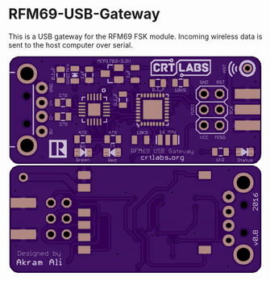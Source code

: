 # RFM69-USB-Gateway
This is a USB gateway for the RFM69 FSK module. Incoming wireless data is sent to the host computer over serial.

<p align="center">
  <img src="https://github.com/NationalAssociationOfRealtors/RFM69-USB-Gateway/blob/master/v0.8/v0.8_front.jpg" alt="OSH Park PCB render - front"/>
  <img src="https://github.com/NationalAssociationOfRealtors/RFM69-USB-Gateway/blob/master/v0.8/v0.8_back.jpg" alt="OSH Park PCB render - back"/>
</p>

